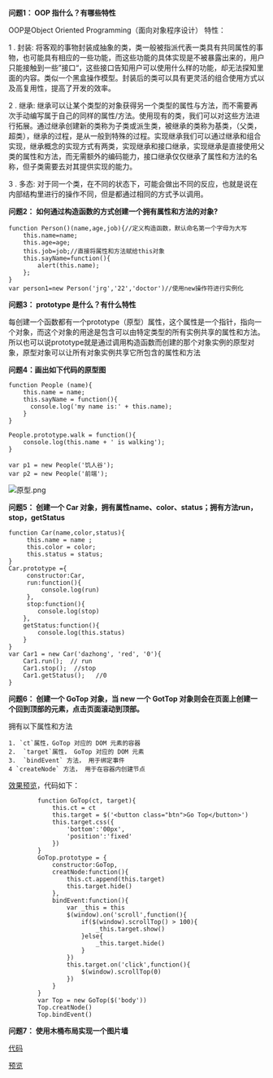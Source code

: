 **问题1： OOP 指什么？有哪些特性**

OOP是Object Oriented Programming（面向对象程序设计）
特性：

1 . 封装: 将客观的事物封装成抽象的类，类一般被指派代表一类具有共同属性的事物，也可能具有相应的一些功能，而这些功能的具体实现是不被暴露出来的，用户只能接触到一些”接口“，这些接口告知用户可以使用什么样的功能，却无法探知里面的内容。类似一个黑盒操作模型。封装后的类可以具有更灵活的组合使用方式以及高复用性，提高了开发的效率。

2 . 继承: 继承可以让某个类型的对象获得另一个类型的属性与方法，而不需要再次手动编写属于自己的同样的属性/方法。使用现有的类，我们可以对这些方法进行拓展。通过继承创建新的类称为子类或派生类，被继承的类称为基类，（父类，超类），继承的过程，是从一般到特殊的过程。实现继承我们可以通过继承和组合实现，继承概念的实现方式有两类，实现继承和接口继承，实现继承是直接使用父类的属性和方法，而无需额外的编码能力，接口继承仅仅继承了属性和方法的名称，但子类需要去对其提供实现的能力。

3 . 多态: 对于同一个类，在不同的状态下，可能会做出不同的反应，也就是说在内部结构里进行的操作不同，但是都通过相同的方式予以调用。

**问题2： 如何通过构造函数的方式创建一个拥有属性和方法的对象?**
```
function Person()(name,age,job){//定义构造函数，默认命名第一个字母为大写
    this.name=name;
    this.age=age;
    this.job=job;//直接将属性和方法赋给this对象
    this.sayName=function(){
        alert(this.name);
    };
}
var person1=new Person('jrg','22','doctor')//使用new操作符进行实例化
```
**问题3： prototype 是什么？有什么特性**

每创建一个函数都有一个prototype（原型）属性，这个属性是一个指针，指向一个对象，而这个对象的用途是包含可以由特定类型的所有实例共享的属性和方法。所以也可以说prototype就是通过调用构造函数而创建的那个对象实例的原型对象，原型对象可以让所有对象实例共享它所包含的属性和方法

**问题4：画出如下代码的原型图**

```
function People (name){
    this.name = name;
    this.sayName = function(){
      console.log('my name is:' + this.name);
    }
}

People.prototype.walk = function(){
    console.log(this.name + ' is walking');
}

var p1 = new People('饥人谷');
var p2 = new People('前端');
```
![原型.png](http://upload-images.jianshu.io/upload_images/6719885-ad8159d0a2bf36d1.png?imageMogr2/auto-orient/strip%7CimageView2/2/w/690)

**问题5： 创建一个 Car 对象，拥有属性name、color、status；拥有方法run，stop，getStatus**

```
function Car(name,color,status){
     this.name = name ;
     this.color = color;
     this.status = status;
}
Car.prototype ={
     constructor:Car,
     run:function(){
         console.log(run)
     },
     stop:function(){
        console.log(stop)
    },
    getStatus:function(){
        console.log(this.status)
    }
}
var Car1 = new Car('dazhong', 'red', '0'){
    Car1.run();  // run
    Car1.stop();  //stop
    Car1.getStatus();   //0
}

```

**问题6： 创建一个 GoTop 对象，当 new 一个 GotTop 对象则会在页面上创建一个回到顶部的元素，点击页面滚动到顶部。**

拥有以下属性和方法
```
1. `ct`属性，GoTop 对应的 DOM 元素的容器
2.  `target`属性， GoTop 对应的 DOM 元素
3.  `bindEvent` 方法， 用于绑定事件
4 `createNode` 方法， 用于在容器内创建节点
```
[效果预览](https://mhy-web.github.io/HomeWorks/高级/task1/)，代码如下：
```
        function GoTop(ct, target){
            this.ct = ct
            this.target = $('<button class="btn">Go Top</button>')
            this.target.css({
                'bottom':'00px',
                'position':'fixed'
            })
        }
        GoTop.prototype = {
            constructor:GoTop,
            creatNode:function(){
                this.ct.append(this.target)
                this.target.hide()
            },
            bindEvent:function(){
                var _this = this
                $(window).on('scroll',function(){
                    if($(window).scrollTop() > 100){
                        _this.target.show()
                    }else{
                        _this.target.hide()
                    }
                })
                this.target.on('click',function(){
                    $(window).scrollTop(0)
                })
            }
        }
        var Top = new GoTop($('body'))
        Top.creatNode()
        Top.bindEvent()

```

**问题7： 使用木桶布局实现一个图片墙**

[代码](https://github.com/mhy-web/HomeWorks/tree/master/%E9%AB%98%E7%BA%A7/task1/Barrellayout/index.html/)

[预览](https://mhy-web.github.io//HomeWorks/高级/task1/Barrellayout/)